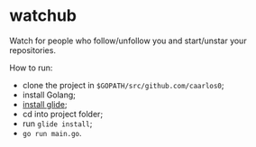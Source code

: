 # watchub

Watch for people who follow/unfollow you and start/unstar your repositories.

How to run:

- clone the project in `$GOPATH/src/github.com/caarlos0`;
- install Golang;
- [install glide](https://glide.sh/);
- cd into project folder;
- run `glide install`;
- `go run main.go`.
